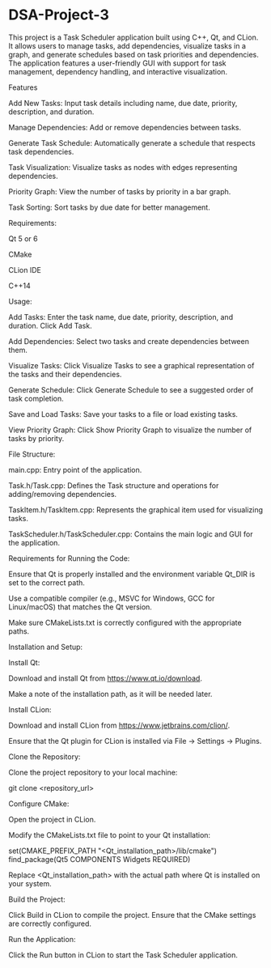 # DSA-Project-3

This project is a Task Scheduler application built using C++, Qt, and CLion. It allows users to manage tasks, add dependencies, visualize tasks in a graph, and generate schedules based on task priorities and dependencies. The application features a user-friendly GUI with support for task management, dependency handling, and interactive visualization.

Features

Add New Tasks: Input task details including name, due date, priority, description, and duration.

Manage Dependencies: Add or remove dependencies between tasks.

Generate Task Schedule: Automatically generate a schedule that respects task dependencies.

Task Visualization: Visualize tasks as nodes with edges representing dependencies.

Priority Graph: View the number of tasks by priority in a bar graph.

Task Sorting: Sort tasks by due date for better management.

Requirements:

Qt 5 or 6 

CMake 

CLion IDE 

C++14

Usage:

Add Tasks: Enter the task name, due date, priority, description, and duration. Click Add Task.

Add Dependencies: Select two tasks and create dependencies between them.

Visualize Tasks: Click Visualize Tasks to see a graphical representation of the tasks and their dependencies.

Generate Schedule: Click Generate Schedule to see a suggested order of task completion.

Save and Load Tasks: Save your tasks to a file or load existing tasks.

View Priority Graph: Click Show Priority Graph to visualize the number of tasks by priority.

File Structure:

main.cpp: Entry point of the application.

Task.h/Task.cpp: Defines the Task structure and operations for adding/removing dependencies.

TaskItem.h/TaskItem.cpp: Represents the graphical item used for visualizing tasks.

TaskScheduler.h/TaskScheduler.cpp: Contains the main logic and GUI for the application.

Requirements for Running the Code:

Ensure that Qt is properly installed and the environment variable Qt_DIR is set to the correct path.

Use a compatible compiler (e.g., MSVC for Windows, GCC for Linux/macOS) that matches the Qt version.

Make sure CMakeLists.txt is correctly configured with the appropriate paths.

Installation and Setup:

Install Qt:

Download and install Qt from https://www.qt.io/download.

Make a note of the installation path, as it will be needed later.

Install CLion:

Download and install CLion from https://www.jetbrains.com/clion/.

Ensure that the Qt plugin for CLion is installed via File -> Settings -> Plugins.

Clone the Repository:

Clone the project repository to your local machine:

git clone <repository_url>

Configure CMake:

Open the project in CLion.

Modify the CMakeLists.txt file to point to your Qt installation:

set(CMAKE_PREFIX_PATH "<Qt_installation_path>/lib/cmake")
find_package(Qt5 COMPONENTS Widgets REQUIRED)

Replace <Qt_installation_path> with the actual path where Qt is installed on your system.

Build the Project:

Click Build in CLion to compile the project. Ensure that the CMake settings are correctly configured.

Run the Application:

Click the Run button in CLion to start the Task Scheduler application.
